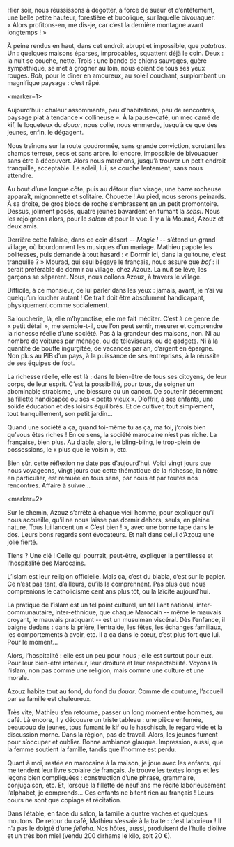 ﻿Hier soir, nous réussissons à dégotter, à force de sueur et d’entêtement, une belle petite hauteur, forestière et bucolique, sur laquelle bivouaquer.
« Alors profitons-en, me dis-je, car c’est la dernière montagne avant longtemps ! »

À peine rendus en haut, dans cet endroit abrupt et impossible, que *patatras*.
Un : quelques maisons éparses, improbables, squattent déjà le coin.
Deux : la nuit se couche, nette.
Trois : une bande de chiens sauvages, guère sympathique, se met à grogner au loin, nous épiant de tous ses yeux rouges.
*Bah*, pour le dîner en amoureux, au soleil couchant, surplombant un magnifique paysage : c’est râpé.

<marker=1>

Aujourd’hui : chaleur assommante, peu d’habitations, peu de rencontres, paysage plat à tendance « collineuse ».
À la pause-café, un mec camé de kif, le loqueteux du *douar*, nous colle, nous emmerde, jusqu’à ce que des jeunes, enfin, le dégagent.

Nous traînons sur la route goudronnée, sans grande conviction, scrutant les champs terreux, secs et sans arbre.
Ici encore, impossible de bivouaquer sans être à découvert.
Alors nous marchons, jusqu’à trouver un petit endroit tranquille, acceptable.
Le soleil, lui, se couche lentement, sans nous attendre.

Au bout d’une longue côte, puis au détour d’un virage, une barre rocheuse apparaît, mignonnette et solitaire.
Chouette ! Au pied, nous serons peinards.
À sa droite, de gros blocs de roche s’embrassent en un petit promontoire.
Dessus, joliment posés, quatre jeunes bavardent en fumant la *sebsi*.
Nous les rejoignons alors, pour le *salam* et pour la vue.
Il y a là Mourad, Azouz et deux amis.

Derrière cette falaise, dans ce coin désert -- *Magie !* -- s’étend un grand village, où bourdonnent les musiques d’un mariage.
Mathieu papote les politesses, puis demande à tout hasard : « Dormir ici, dans la guitoune, c’est tranquille ? »
Mourad, qui seul bégaye le français, nous assure que *bof* : il serait préférable de dormir au village, chez Azouz.
La nuit se lève, les garçons se séparent.
Nous, nous collons Azouz, à travers le village.

Difficile, à ce monsieur, de lui parler dans les yeux : jamais, avant, je n’ai vu quelqu’un loucher autant !
Ce trait doit être absolument handicapant, physiquement comme socialement.

Sa loucherie, là, elle m’hypnotise, elle me fait méditer.
C’est à ce genre de « petit détail », me semble-t-il, que l’on peut sentir, mesurer et comprendre la richesse réelle d’une société.
Pas à la grandeur des maisons, non.
Ni au nombre de voitures par ménage, ou de téléviseurs, ou de gadgets.
Ni à la quantité de bouffe ingurgitée, de vacances par an, d’argent en épargne.
Non plus au PIB d’un pays, à la puissance de ses entreprises, à la réussite de ses équipes de foot.

La richesse réelle, elle est là : dans le bien-être de tous ses citoyens, de leur corps, de leur esprit.
C’est la possibilité, pour tous, de soigner un abominable strabisme, une blessure ou un cancer.
De soutenir décemment sa fillette handicapée ou ses « petits vieux ».
D’offrir, à ses enfants, une solide éducation et des loisirs équilibrés.
Et de cultiver, tout simplement, tout tranquillement, son petit jardin...

Quand une société a ça, quand toi-même tu as ça, ma foi, j’crois bien qu’vous êtes riches !
En ce sens, la société marocaine n’est pas riche. La française, bien plus.
Au diable, alors, le bling-bling, le trop-plein de possessions, le « plus que le voisin », etc.

Bien sûr, cette réflexion ne date pas d’aujourd’hui.
Voici vingt jours que nous voyageons, vingt jours que cette thématique de la richesse, la nôtre en particulier, est remuée en tous sens, par nous et par toutes nos rencontres.
Affaire à suivre...

<marker=2>

Sur le chemin, Azouz s’arrête à chaque vieil homme, pour expliquer qu’il nous accueille, qu’il ne nous laisse pas dormir dehors, seuls, en pleine nature.
Tous lui lancent un « C’est bien ! », avec une bonne tape dans le dos.
Leurs bons regards sont évocateurs.
Et naît dans celui d’Azouz une jolie fierté.

Tiens ? Une clé !
Celle qui pourrait, peut-être, expliquer la gentillesse et l’hospitalité des Marocains.

L’islam est leur religion officielle.
Mais ça, c’est du blabla, c’est sur le papier.
Ce n’est pas tant, d’ailleurs, qu’ils la comprennent.
Pas plus que nous comprenions le catholicisme cent ans plus tôt, ou la laïcité aujourd’hui.

La pratique de l’islam est un tel point culturel, un tel liant national, inter-communautaire, inter-ethnique, que chaque Marocain -- même le mauvais croyant, le mauvais pratiquant -- est un musulman viscéral.
Dès l’enfance, il baigne dedans : dans la prière, l’entraide, les fêtes, les échanges familiaux, les comportements à avoir, etc.
Il a ça dans le cœur, c’est plus fort que lui. Pour le moment...

Alors, l’hospitalité : elle est un peu pour nous ; elle est surtout pour eux.
Pour leur bien-être intérieur, leur droiture et leur respectabilité.
Voyons là l’islam, non pas comme une religion, mais comme une culture et une morale.

Azouz habite tout au fond, du fond du *douar*.
Comme de coutume, l’accueil par sa famille est chaleureux.

Très vite, Mathieu s’en retourne, passer un long moment entre hommes, au café.
Là encore, il y découvre un triste tableau : une pièce enfumée, beaucoup de jeunes, tous fumant le kif ou le haschisch, le regard vide et la discussion morne.
Dans la région, pas de travail.
Alors, les jeunes fument pour s’occuper et oublier.
Bonne ambiance glauque.
Impression, aussi, que la femme soutient la famille, tandis que l’homme est perdu.

Quant à moi, restée en marocaine à la maison, je joue avec les enfants, qui me tendent leur livre scolaire de français.
Je trouve les textes longs et les leçons bien compliquées : construction d’une phrase, grammaire, conjugaison, etc.
Et, lorsque la fillette de neuf ans me récite laborieusement l’alphabet, je comprends...
Ces enfants ne bitent rien au français !
Leurs cours ne sont que copiage et récitation.

Dans l’étable, en face du salon, la famille a quatre vaches et quelques moutons.
De retour du café, Mathieu s’essaie à la traite : c'est laborieux ! Il n’a pas le doigté d’une *fellaha*.
Nos hôtes, aussi, produisent de l’huile d’olive et un très bon miel (vendu 200 dirhams le kilo, soit 20 €).
